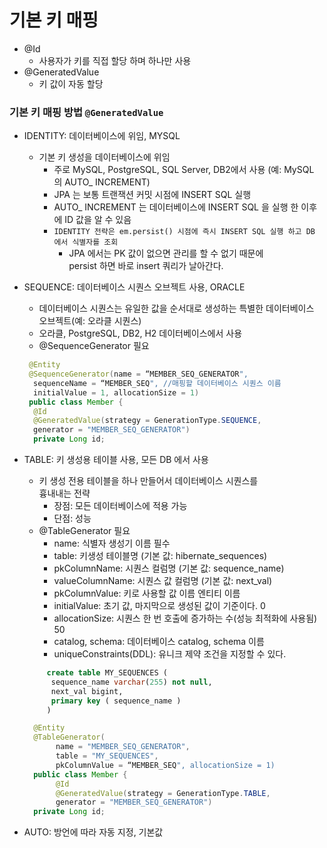 # 기본 키 매핑

- @Id
    - 사용자가 키를 직접 할당 하며 하나만 사용
- @GeneratedValue
    - 키 값이 자동 할당
    
### 기본 키 매핑 방법 `@GeneratedValue`
- IDENTITY: 데이터베이스에 위임, MYSQL
    - 기본 키 생성을 데이터베이스에 위임
        - 주로 MySQL, PostgreSQL, SQL Server, DB2에서 사용
          (예: MySQL 의 AUTO_ INCREMENT)
        - JPA 는 보통 트랜잭션 커밋 시점에 INSERT SQL 실행
        - AUTO_ INCREMENT 는 데이터베이스에 INSERT SQL 을 실행
          한 이후에 ID 값을 알 수 있음
        - `IDENTITY 전략은 em.persist() 시점에 즉시 INSERT SQL 실행
          하고 DB 에서 식별자를 조회`
            - JPA 에서는 PK 값이 없으면 관리를 할 수 없기 때문에<br>
            persist 하면 바로 insert 쿼리가 날아간다.  
- SEQUENCE: 데이터베이스 시퀀스 오브젝트 사용, ORACLE
    - 데이터베이스 시퀀스는 유일한 값을 순서대로 생성하는 특별한
      데이터베이스 오브젝트(예: 오라클 시퀀스)
    - 오라클, PostgreSQL, DB2, H2 데이터베이스에서 사용
    - @SequenceGenerator 필요
    ```java
     @Entity
     @SequenceGenerator(name = “MEMBER_SEQ_GENERATOR",
      sequenceName = “MEMBER_SEQ", //매핑할 데이터베이스 시퀀스 이름
      initialValue = 1, allocationSize = 1)
     public class Member {
      @Id
      @GeneratedValue(strategy = GenerationType.SEQUENCE,
      generator = "MEMBER_SEQ_GENERATOR")
      private Long id;
    ```

- TABLE: 키 생성용 테이블 사용, 모든 DB 에서 사용
    - 키 생성 전용 테이블을 하나 만들어서 데이터베이스 시퀀스를<br>
      흉내내는 전략
        - 장점: 모든 데이터베이스에 적용 가능
        - 단점: 성능
    - @TableGenerator 필요
        - name: 식별자 생성기 이름 필수
        - table: 키생성 테이블명 (기본 값: hibernate_sequences)
        - pkColumnName: 시퀀스 컬럼명 (기본 값: sequence_name)
        - valueColumnName: 시퀀스 값 컬럼명 (기본 값: next_val)
        - pkColumnValue: 키로 사용할 값 이름 엔티티 이름
        - initialValue: 초기 값, 마지막으로 생성된 값이 기준이다. 0
        - allocationSize: 시퀀스 한 번 호출에 증가하는 수(성능 최적화에 사용됨) 50
        - catalog, schema: 데이터베이스 catalog, schema 이름
        - uniqueConstraints(DDL): 유니크 제약 조건을 지정할 수 있다. 
   ```sql
        create table MY_SEQUENCES (
         sequence_name varchar(255) not null,
         next_val bigint,
         primary key ( sequence_name )
        ) 
   ```
  ```java
    @Entity
    @TableGenerator(
         name = "MEMBER_SEQ_GENERATOR",
         table = "MY_SEQUENCES",
         pkColumnValue = “MEMBER_SEQ", allocationSize = 1)
    public class Member {
         @Id
         @GeneratedValue(strategy = GenerationType.TABLE,
         generator = "MEMBER_SEQ_GENERATOR")
    private Long id; 
    ```
- AUTO: 방언에 따라 자동 지정, 기본값